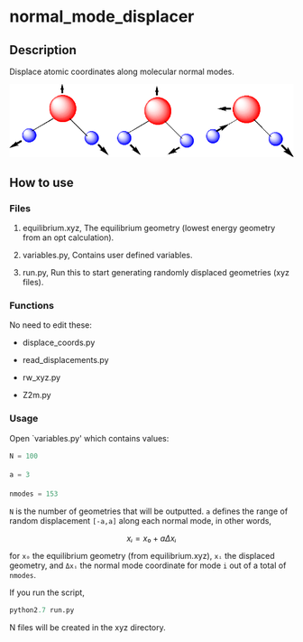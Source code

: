 # normal\_mode\_displacer

## Description
Displace atomic coordinates along molecular normal modes.

![watermodes](watermodes.gif)

## How to use

### Files

1. equilibrium.xyz, The equilibrium geometry (lowest energy geometry from an opt calculation).

2. variables.py, Contains user defined variables.

3. run.py, Run this to start generating randomly displaced geometries (xyz files).

### Functions

No need to edit these:

- displace\_coords.py 

- read\_displacements.py  

- rw\_xyz.py  

- Z2m.py

### Usage

Open `variables.py' which contains values:

```python
N = 100

a = 3

nmodes = 153
```

``N`` is the number of geometries that will be outputted. ``a`` defines the range of random displacement ``[-a,a]`` along each normal mode, in other words,

```math 
xᵢ= x₀ + aΔxᵢ
```
for ``x₀`` the equilibrium geometry (from equilibrium.xyz), ``xᵢ`` the displaced geometry, and ``Δxᵢ`` the normal mode coordinate for mode ``i`` out of a total of ``nmodes``. 

If you run the script,
```python
python2.7 run.py
```

N files will be created in the xyz directory.
